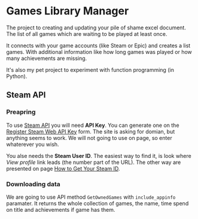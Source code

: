 # Games Library Manager

The project to creating and updating your pile of shame excel document. The list of all games which are waiting to be played at least once.

It connects with your game accounts (like Steam or Epic) and creates a list games. With additional information like how long games was played or how many achievements are missing.

It's also my pet project to experiment with function programming (in Python).

## Steam API

### Preapring

To use [Steam API](https://steamcommunity.com/dev) you will need **API Key**. You can generate one on the [Register Steam Web API Key](https://steamcommunity.com/dev/apikey) form. The site is asking for domian, but anything seems to work. We will not going to use on page, so enter whaterever you wish.

You alse needs the **Steam User ID**. The easiest way to find it, is look where *View profile* link leads (the number part of the URL). The other way are presented on page [How to Get Your Steam ID](https://www.wikihow.com/Get-Your-Steam-ID).

### Downloading data

We are going to use API method `GetOwnedGames` with `include_appinfo` paramater. It returns the whole collection of games, the name, time spend on title and achievements if game has them.
